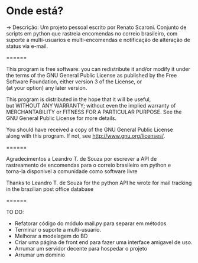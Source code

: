 Onde está?
======

-> Descrição:
Um projeto pessoal escrito por Renato Scaroni.
Conjunto de scripts em python que rastreia encomendas no correio brasileiro,
com suporte a multi-usuarios e multi-encomendas e notificação de alteração de
status via e-mail.

======

This program is free software: you can redistribute it and/or modify 
it under the terms of the GNU General Public License as published by 
the Free Software Foundation, either version 3 of the License, or    
(at your option) any later version.                                  
                                                                     
This program is distributed in the hope that it will be useful,      
but WITHOUT ANY WARRANTY; without even the implied warranty of       
MERCHANTABILITY or FITNESS FOR A PARTICULAR PURPOSE.  See the        
GNU General Public License for more details.                         
                                                                     
You should have received a copy of the GNU General Public License    
along with this program.  If not, see <http://www.gnu.org/licenses/>.

======

Agradecimentos a Leandro T. de Souza por escrever a API de           
rastreamento de encomendas para o correio brasileiro em python e     
torna-la disponivel a comunidade como software livre                 

Thanks to Leandro T. de Souza for the python API he wrote for mail
tracking in the brazilian post office database

======

TO DO:
- Refatorar código do módulo mail.py para separar em métodos
- Terminar o suporte a multi-usuario.
- Melhorar a modelagem do BD
- Criar uma página de front end para fazer uma interface amigavel de uso.
- Arrumar um servidor decente para hospedar o projeto
- Arrumar um domínio